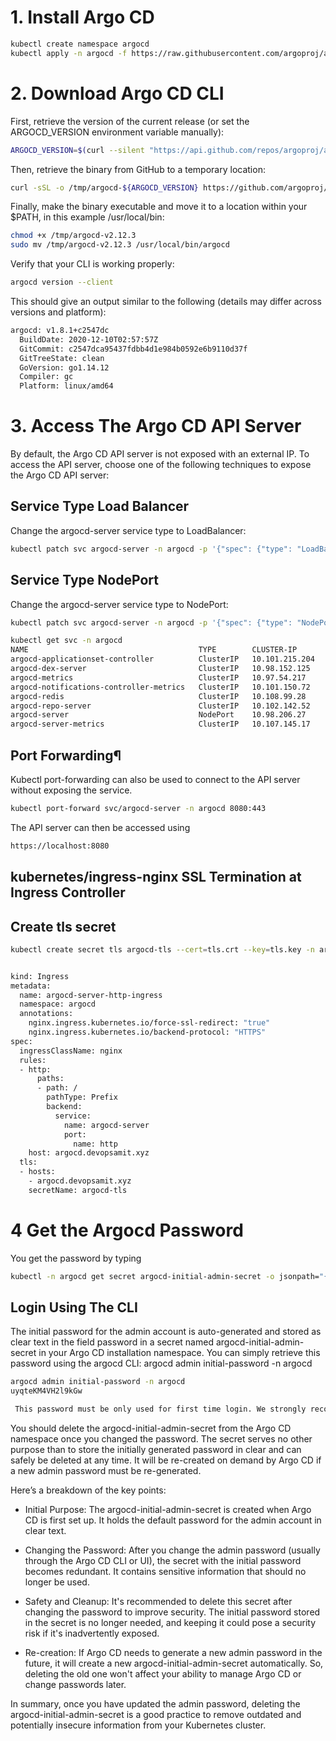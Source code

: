 # 1. Install Argo CD
```bash
kubectl create namespace argocd
kubectl apply -n argocd -f https://raw.githubusercontent.com/argoproj/argo-cd/stable/manifests/install.yaml
```
# 2. Download Argo CD CLI

First, retrieve the version of the current release (or set the ARGOCD_VERSION environment variable manually):  
```bash
ARGOCD_VERSION=$(curl --silent "https://api.github.com/repos/argoproj/argo-cd/releases/latest" | grep '"tag_name"' | sed -E 's/.*"([^"]+)".*/\1/')
```
Then, retrieve the binary from GitHub to a temporary location:
```bash
curl -sSL -o /tmp/argocd-${ARGOCD_VERSION} https://github.com/argoproj/argo-cd/releases/download/${ARGOCD_VERSION}/argocd-linux-amd64
```
Finally, make the binary executable and move it to a location within your $PATH, in this example /usr/local/bin:
```bash
chmod +x /tmp/argocd-v2.12.3
sudo mv /tmp/argocd-v2.12.3 /usr/local/bin/argocd 
```
Verify that your CLI is working properly:
```bash
argocd version --client
```
This should give an output similar to the following (details may differ across versions and platform):
```bash
argocd: v1.8.1+c2547dc
  BuildDate: 2020-12-10T02:57:57Z
  GitCommit: c2547dca95437fdbb4d1e984b0592e6b9110d37f
  GitTreeState: clean
  GoVersion: go1.14.12
  Compiler: gc
  Platform: linux/amd64
```

# 3. Access The Argo CD API Server

By default, the Argo CD API server is not exposed with an external IP. To access the API server, choose one of the following techniques to expose the Argo CD API server:

## Service Type Load Balancer
Change the argocd-server service type to LoadBalancer:
```bash
kubectl patch svc argocd-server -n argocd -p '{"spec": {"type": "LoadBalancer"}}'
```

## Service Type NodePort
Change the argocd-server service type to NodePort:
```bash
kubectl patch svc argocd-server -n argocd -p '{"spec": {"type": "NodePort"}}'

kubectl get svc -n argocd
NAME                                      TYPE        CLUSTER-IP       EXTERNAL-IP   PORT(S)                      AGE
argocd-applicationset-controller          ClusterIP   10.101.215.204   <none>        7000/TCP,8080/TCP            21h
argocd-dex-server                         ClusterIP   10.98.152.125    <none>        5556/TCP,5557/TCP,5558/TCP   21h
argocd-metrics                            ClusterIP   10.97.54.217     <none>        8082/TCP                     21h
argocd-notifications-controller-metrics   ClusterIP   10.101.150.72    <none>        9001/TCP                     21h
argocd-redis                              ClusterIP   10.108.99.28     <none>        6379/TCP                     21h
argocd-repo-server                        ClusterIP   10.102.142.52    <none>        8081/TCP,8084/TCP            21h
argocd-server                             NodePort    10.98.206.27     <none>        80:32705/TCP,443:31612/TCP   21h
argocd-server-metrics                     ClusterIP   10.107.145.17    <none>        8083/TCP                     21h
```

## Port Forwarding¶
Kubectl port-forwarding can also be used to connect to the API server without exposing the service.
```bash
kubectl port-forward svc/argocd-server -n argocd 8080:443
```
The API server can then be accessed using
```bash
https://localhost:8080
```
## kubernetes/ingress-nginx SSL Termination at Ingress Controller

## Create tls secret

``` bash
kubectl create secret tls argocd-tls --cert=tls.crt --key=tls.key -n argocd 

```

``` bash

kind: Ingress
metadata:
  name: argocd-server-http-ingress
  namespace: argocd
  annotations:
    nginx.ingress.kubernetes.io/force-ssl-redirect: "true"
    nginx.ingress.kubernetes.io/backend-protocol: "HTTPS"
spec:
  ingressClassName: nginx
  rules:
  - http:
      paths:
      - path: /
        pathType: Prefix
        backend:
          service:
            name: argocd-server
            port:
              name: http
    host: argocd.devopsamit.xyz
  tls:
  - hosts:
    - argocd.devopsamit.xyz
    secretName: argocd-tls

```
# 4 Get the Argocd Password
You get the password by typing
```bash
kubectl -n argocd get secret argocd-initial-admin-secret -o jsonpath="{.data.password}" | base64 -d
```
## Login Using The CLI

The initial password for the admin account is auto-generated and stored as clear text in the field password in a secret named argocd-initial-admin-secret in your Argo CD installation namespace. You can simply retrieve this password using the argocd CLI: 
argocd admin initial-password -n argocd
```bash
argocd admin initial-password -n argocd
uyqteKM4VH2l9kGw

 This password must be only used for first time login. We strongly recommend you update the password using `argocd account update-password`.
```

You should delete the argocd-initial-admin-secret from the Argo CD namespace once you changed the password. The secret serves no other purpose than to store the initially generated password in clear and can safely be deleted at any time. It will be re-created on demand by Argo CD if a new admin password must be re-generated.

Here’s a breakdown of the key points:

- Initial Purpose: The argocd-initial-admin-secret is created when Argo CD is first set up. It holds the default password for the admin account in clear text.

- Changing the Password: After you change the admin password (usually through the Argo CD CLI or UI), the secret with the initial password becomes redundant. It contains sensitive information that should no longer be used.

- Safety and Cleanup: It's recommended to delete this secret after changing the password to improve security. The initial password stored in the secret is no longer needed, and keeping it could pose a security risk if it's inadvertently exposed.

- Re-creation: If Argo CD needs to generate a new admin password in the future, it will create a new argocd-initial-admin-secret automatically. So, deleting the old one won't affect your ability to manage Argo CD or change passwords later.

In summary, once you have updated the admin password, deleting the argocd-initial-admin-secret is a good practice to remove outdated and potentially insecure information from your Kubernetes cluster.

